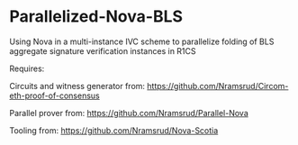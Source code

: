 # Parallelized-Nova-BLS
Using Nova in a multi-instance IVC scheme to parallelize folding of BLS aggregate signature verification instances in R1CS

Requires: 

Circuits and witness generator from:
https://github.com/Nramsrud/Circom-eth-proof-of-consensus

Parallel prover from:
https://github.com/Nramsrud/Parallel-Nova

Tooling from:
https://github.com/Nramsrud/Nova-Scotia
